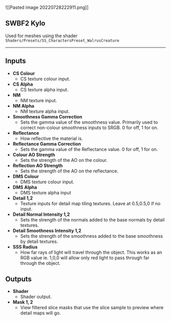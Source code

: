 ![[Pasted image 20220728222911.png]]
## SWBF2 Kylo
Used for meshes using the shader `Shaders/Presets/SS_CharactersPreset_WalrusCreature`

---
## Inputs

- **CS Colour**
	- CS texture colour input.
- **CS Alpha**
	- CS texture alpha input.
- **NM**
	- NM texture input.
- **NM Alpha**
	- NM texture alpha input.
- **Smoothness Gamma Correction**
	- Sets the gamma value of the smoothness value. Primarily used to correct non-colour smoothness inputs to SRGB. 0 for off, 1 for on.
- **Reflectance**
	- How reflective the material is.
- **Reflectance Gamma Correction**
	- Sets the gamma value of the Reflectance value. 0 for off, 1 for on.
- **Colour AO Strength**
	- Sets the strength of the AO on the colour.
- **Reflection AO Strength**
	- Sets the strength of the AO on the reflectance.
- **DMS Colour**
	- DMS texture colour input.
- **DMS Alpha**
	- DMS texture alpha input
- **Detail 1,2**
	- Texture inputs for detail map tiling textures. Leave at 0.5,0.5,0 if no input.
- **Detail Normal Intensity 1,2**
	- Sets the strength of the normals added to the base normals by detail textures.
- **Detail Smoothness Intensity 1,2**
	- Sets the strength of the smoothness added to the base smoothness by detail textures.
- **SSS Radius**
	- How far rays of light will travel through the object. This works as an RGB value ie. 1,0,0 will allow only red light to pass through far through the object.

## Outputs 

- **Shader**
	- Shader output.
- **Mask 1, 2**
	- View filtered slice masks that use the slice sample to preview where detail maps will go.

